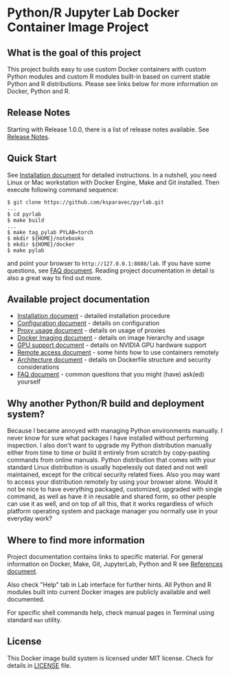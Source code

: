 # Python/R Jupyter Lab Docker Container Image Project


## What is the goal of this project

This project builds easy to use custom Docker containers with custom Python modules and custom R modules built-in based on current stable Python and R distributions. Please see links below for more information on Docker, Python and R.


## Release Notes

Starting with Release 1.0.0, there is a list of release notes available. See [Release Notes](doc/Release.md).


## Quick Start

See [Installation document](doc/Install.md) for detailed instructions. In a nutshell, you need Linux or Mac workstation with Docker Engine, Make and Git installed. Then execute following command sequence:

```
$ git clone https://github.com/ksparavec/pyrlab.git
...
$ cd pyrlab
$ make build
...
$ make tag_pylab PYLAB=torch
$ mkdir ${HOME}/notebooks
$ mkdir ${HOME}/docker
$ make pylab
```

and point your browser to `http://127.0.0.1:8888/lab`. If you have some questions, see [FAQ document](doc/FAQ.md). Reading project documentation in detail is also a great way to find out more.


## Available project documentation

* [Installation document](doc/Install.md) - detailed installation procedure
* [Configuration document](doc/Configuration.md) - details on configuration
* [Proxy usage document](doc/Proxy.md) - details on usage of proxies
* [Docker Imaging document](doc/Images.md) - details on image hierarchy and usage
* [GPU support document](doc/GPU.md) - details on NVIDIA GPU hardware support
* [Remote access document](doc/Remote.md) - some hints how to use containers remotely
* [Architecture document](doc/Architecture.md) - details on Dockerfile structure and security considerations
* [FAQ document](doc/FAQ.md) - common questions that you might (have) ask(ed) yourself


## Why another Python/R build and deployment system?

Because I became annoyed with managing Python environments manually. I never know for sure what packages I have installed without performing inspection. I also don't want to upgrade my Python distribution manually either from time to time or build it entirely from scratch by copy-pasting commands from online manuals. Python distribution that comes with your standard Linux distribution is usually hopelessly out dated and not well maintained, except for the critical security related fixes. Also you may want to access your distribution remotely by using your browser alone. Would it not be nice to have everything packaged, customized, upgraded with single command, as well as have it in reusable and shared form, so other people can use it as well, and on top of all this, that it works regardless of which platform operating system and package manager you normally use in your everyday work?


## Where to find more information

Project documentation contains links to specific material. For general information on Docker, Make, Git, JupyterLab, Python and R see [References document](doc/References.md).

Also check "Help" tab in Lab interface for further hints. All Python and R modules built into current Docker images are publicly available and well documented.

For specific shell commands help, check manual pages in Terminal using standard `man` utility.


## License

This Docker image build system is licensed under MIT license. Check for details in [LICENSE](LICENSE.md) file.
